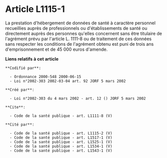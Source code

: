 # Article L1115-1

La prestation d'hébergement de données de santé à caractère personnel recueillies auprès de professionnels ou
d'établissements de santé ou directement auprès des personnes qu'elles concernent sans être titulaire de l'agrément prévu par
l'article L. 1111-8 ou de traitement de ces données sans respecter les conditions de l'agrément obtenu est puni de trois ans
d'emprisonnement et de 45 000 euros d'amende.

**Liens relatifs à cet article**

	**Codifié par**:

	  - Ordonnance 2000-548 2000-06-15
	  - Loi n°2002-303 2002-03-04 art. 92 JORF 5 mars 2002

	**Créé par**:

	  - Loi n°2002-303 du 4 mars 2002 - art. 12 () JORF 5 mars 2002

	**Cite**:

	  - Code de la santé publique - art. L1111-8 (V)

	**Cité par**:

	  - Code de la santé publique - art. L1115-2 (V)
	  - Code de la santé publique - art. L1517-1 (V)
	  - Code de la santé publique - art. L1525-1 (V)
	  - Code de la santé publique - art. L1534-1 (V)
	  - Code de la santé publique - art. L1543-1 (V)
